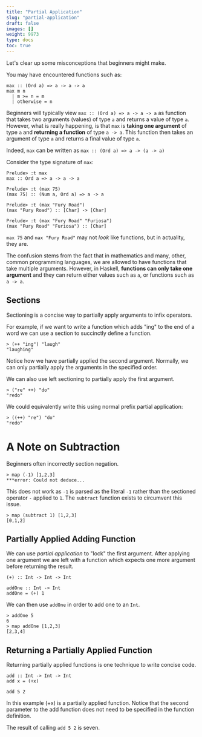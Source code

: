 ```yaml
---
title: "Partial Application"
slug: "partial-application"
draft: false
images: []
weight: 9973
type: docs
toc: true
---
```



Let's clear up some misconceptions that beginners might make.  
 
You may have encountered functions such as:  

    max :: (Ord a) => a -> a -> a  
    max m n  
      | m >= n = m  
      | otherwise = n  
 
Beginners will typically view `max :: (Ord a) => a -> a -> a` as function that takes two arguments (values) of type `a` and returns a value of type `a`. However, what is really happening, is that `max` is **taking one argument** of type `a` and **returning a function** of type `a -> a`. This function then takes an argument of type `a` and returns a final value of type `a`.  
 
Indeed, `max` can be written as `max :: (Ord a) => a -> (a -> a)`  
 
Consider the type signature of `max`:  
 
    Prelude> :t max  
    max :: Ord a => a -> a -> a  
 
    Prelude> :t (max 75)  
    (max 75) :: (Num a, Ord a) => a -> a  
 
    Prelude> :t (max "Fury Road")  
    (max "Fury Road") :: [Char] -> [Char]  
 
    Prelude> :t (max "Fury Road" "Furiosa")  
    (max "Fury Road" "Furiosa") :: [Char]  
  
`max 75` and `max "Fury Road"` may not *look* like functions, but in actuality, they are.  
  
The confusion stems from the fact that in mathematics and many, other, common programming languages, we are allowed to have functions that take multiple arguments. However, in Haskell, **functions can only take one argument** and they can return either values such as `a`, or functions such as `a -> a`. 

## Sections
Sectioning is a concise way to partially apply arguments to infix operators.

For example, if we want to write a function which adds "ing" to the end of a word we can use a section to succinctly define a function.

```
> (++ "ing") "laugh"
"laughing"
```

Notice how we have partially applied the second argument. Normally, we can only partially apply the arguments in the specified order. 

We can also use left sectioning to partially apply the first argument.

```
> ("re" ++) "do"
"redo"
```

We could equivalently write this using normal prefix partial application:

```
> ((++) "re") "do"
"redo"
```

# A Note on Subtraction

Beginners often incorrectly section negation.

```
> map (-1) [1,2,3]
***error: Could not deduce...
```

This does not work as `-1` is parsed as the literal `-1` rather than the sectioned operator `-` applied to `1`. The `subtract` function exists to circumvent this issue.

```
> map (subtract 1) [1,2,3]
[0,1,2]
```



## Partially Applied Adding Function
We can use *partial application* to "lock" the first argument. After applying one argument we are left with a function which expects one more argument before returning the result.

```
(+) :: Int -> Int -> Int

addOne :: Int -> Int
addOne = (+) 1
```

We can then use `addOne` in order to add one to an `Int`.
    
``` 
> addOne 5
6
> map addOne [1,2,3]
[2,3,4]
```

## Returning a Partially Applied Function
Returning partially applied functions is one technique to write concise code.

    add :: Int -> Int -> Int
    add x = (+x)

    add 5 2

In this example (+x) is a partially applied function. Notice that the second parameter to the add function does not need to be specified in the function definition.

The result of calling `add 5 2` is seven.

